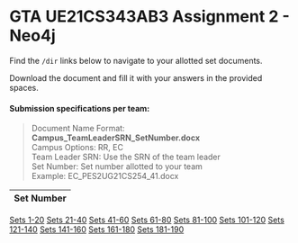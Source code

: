 # GTA UE21CS343AB3 Assignment 2 - Neo4j


Find the ```/dir``` links below to navigate to your allotted set documents.

Download the document and fill it with your answers in the provided spaces.

#### Submission specifications per team: 

> Document Name Format: **Campus_TeamLeaderSRN_SetNumber.docx** <br/>
> Campus Options: RR, EC <br/>
> Team Leader SRN: Use the SRN of the team leader <br/>
> Set Number: Set number allotted to your team <br/>
> Example: EC_PES2UG21CS254_41.docx


| Set Number |
| -------- |
[Sets 1-20]()
[Sets 21-40]()
[Sets 41-60]()
[Sets 61-80]()
[Sets 81-100]()
[Sets 101-120]()
[Sets 121-140]()
[Sets 141-160]()
[Sets 161-180]()
[Sets 181-190]()
<br/>




